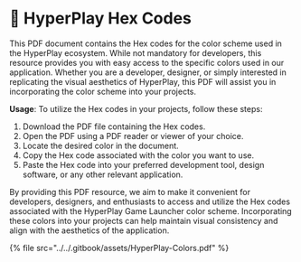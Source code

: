 # 🎨 HyperPlay Hex Codes

This PDF document contains the Hex codes for the color scheme used in the HyperPlay ecosystem. While not mandatory for developers, this resource provides you with easy access to the specific colors used in our application. Whether you are a developer, designer, or simply interested in replicating the visual aesthetics of HyperPlay, this PDF will assist you in incorporating the color scheme into your projects.

**Usage**: To utilize the Hex codes in your projects, follow these steps:

1. Download the PDF file containing the Hex codes.
2. Open the PDF using a PDF reader or viewer of your choice.
3. Locate the desired color in the document.
4. Copy the Hex code associated with the color you want to use.
5. Paste the Hex code into your preferred development tool, design software, or any other relevant application.

By providing this PDF resource, we aim to make it convenient for developers, designers, and enthusiasts to access and utilize the Hex codes associated with the HyperPlay Game Launcher color scheme. Incorporating these colors into your projects can help maintain visual consistency and align with the aesthetics of the application.

{% file src="../../.gitbook/assets/HyperPlay-Colors.pdf" %}

